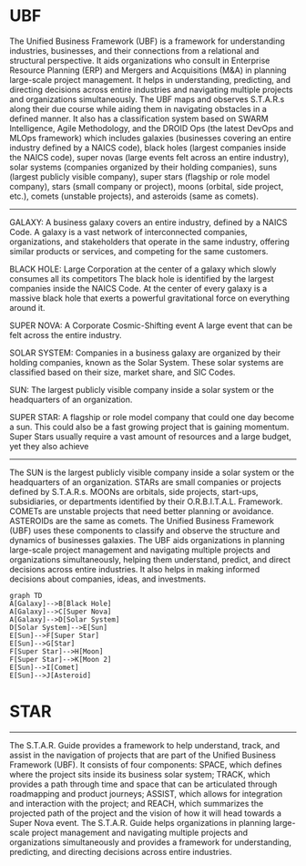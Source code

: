 # UBF


The Unified Business Framework (UBF) is a framework for understanding industries, businesses, and their connections from a relational and structural perspective. It aids organizations who consult in Enterprise Resource Planning (ERP) and Mergers and Acquisitions (M&A) in planning large-scale project management. It helps in understanding, predicting, and directing decisions across entire industries and navigating multiple projects and organizations simultaneously. The UBF maps and observes S.T.A.R.s along their due course while aiding them in navigating obstacles in a defined manner. It also has a classification system based on SWARM Intelligence, Agile Methodology, and the DROID Ops (the latest DevOps and MLOps framework) which includes galaxies (businesses covering an entire industry defined by a NAICS code), black holes (largest companies inside the NAICS code), super novas (large events felt across an entire industry), solar systems (companies organized by their holding companies), suns (largest publicly visible company), super stars (flagship or role model company), stars (small company or project), moons (orbital, side project, etc.), comets (unstable projects), and asteroids (same as comets).

---


GALAXY: A business galaxy covers an entire industry, defined by a NAICS Code. A galaxy is a vast network of interconnected companies, organizations, and stakeholders that operate in the same industry, offering similar products or services, and competing for the same customers.

BLACK HOLE: Large Corporation at the center of a galaxy which slowly consumes all its competitors The black hole is identified by the largest companies inside the NAICS Code. At the center of every galaxy is a massive black hole that exerts a powerful gravitational force on everything around it.

SUPER NOVA: A Corporate Cosmic-Shifting event A large event that can be felt across the entire industry.

SOLAR SYSTEM: Companies in a business galaxy are organized by their holding companies, known as the Solar System. These solar systems are classified based on their size, market share, and SIC Codes. 

SUN: The largest publicly visible company inside a solar system or the headquarters of an organization.

SUPER STAR: A flagship or role model company that could one day become a sun. This could also be a fast growing project that is gaining momentum. Super Stars usually require a vast amount of resources and a large budget, yet they also achieve


---

The SUN is the largest publicly visible company inside a solar system or the headquarters of an organization. STARs are small companies or projects defined by S.T.A.R.s. MOONs are orbitals, side projects, start-ups, subsidiaries, or departments identified by their O.R.B.I.T.A.L. Framework. COMETs are unstable projects that need better planning or avoidance. ASTEROIDs are the same as comets. The Unified Business Framework (UBF) uses these components to classify and observe the structure and dynamics of businesses galaxies. The UBF aids organizations in planning large-scale project management and navigating multiple projects and organizations simultaneously, helping them understand, predict, and direct decisions across entire industries. It also helps in making informed decisions about companies, ideas, and investments.


```mermaid 
graph TD
A[Galaxy]-->B[Black Hole]
A[Galaxy]-->C[Super Nova]
A[Galaxy]-->D[Solar System]
D[Solar System]-->E[Sun]
E[Sun]-->F[Super Star]
E[Sun]-->G[Star]
F[Super Star]-->H[Moon]
F[Super Star]-->K[Moon 2]
E[Sun]-->I[Comet]
E[Sun]-->J[Asteroid]
```

# STAR

---


The S.T.A.R. Guide provides a framework to help understand, track, and assist in the navigation of projects that are part of the Unified Business Framework (UBF). It consists of four components: SPACE, which defines where the project sits inside its business solar system; TRACK, which provides a path through time and space that can be articulated through roadmapping and product journeys; ASSIST, which allows for integration and interaction with the project; and REACH, which summarizes the projected path of the project and the vision of how it will head towards a Super Nova event. The S.T.A.R. Guide helps organizations in planning large-scale project management and navigating multiple projects and organizations simultaneously and provides a framework for understanding, predicting, and directing decisions across entire industries.


